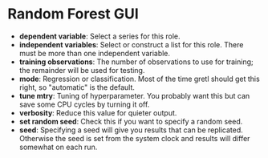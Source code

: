 # Random Forest GUI

- **dependent variable**: Select a series for this role.
- **independent variables**: Select or construct a list for this role. There
  must be more than one independent variable.
- **training observations**: The number of observations to use for training;
  the remainder will be used for testing.
- **mode**: Regression or classification. Most of the time gretl should
  get this right, so "automatic" is the default.
- **tune mtry**: Tuning of hyperparameter. You probably want this but can
  save some CPU cycles by turning it off.
- **verbosity**: Reduce this value for quieter output.
- **set random seed**: Check this if you want to specify a random seed.
- **seed**: Specifying a seed will give you results that can be replicated.
  Otherwise the seed is set from the system clock and results will differ
  somewhat on each run.
